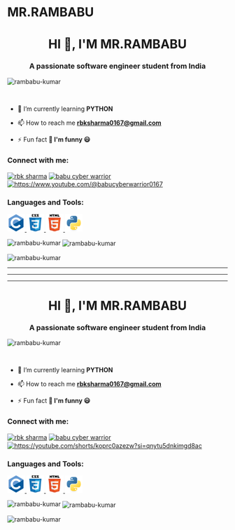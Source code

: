 # MR.RAMBABU


<h1 align="center">HI 👋, I'M MR.RAMBABU</h1>
<h3 align="center">A passionate software engineer student from India</h3>

<p align="left"> <img src="https://komarev.com/ghpvc/?username=rambabu-kumar&label=Profile%20views&color=0e75b6&style=flat" alt="rambabu-kumar" /> </p>

<p align="left"> <a href="https://twitter.com/" target="blank"><img src="https://img.shields.io/twitter/follow/?logo=twitter&style=for-the-badge" alt="" /></a> </p>

- 🌱 I’m currently learning **PYTHON**

- 📫 How to reach me **rbksharma0167@gmail.com**

- ⚡ Fun fact **🤗 I'm funny 😃**

<h3 align="left">Connect with me:</h3>
<p align="left">
<a href="https://fb.com/rbk sharma" target="blank"><img align="center" src="https://raw.githubusercontent.com/rahuldkjain/github-profile-readme-generator/master/src/images/icons/Social/facebook.svg" alt="rbk sharma" height="30" width="40" /></a>
<a href="https://instagram.com/babu cyber warrior" target="blank"><img align="center" src="https://raw.githubusercontent.com/rahuldkjain/github-profile-readme-generator/master/src/images/icons/Social/instagram.svg" alt="babu cyber warrior" height="30" width="40" /></a>
<a href="https://www.youtube.com/c/https://www.youtube.com/@babucyberwarrior0167" target="blank"><img align="center" src="https://raw.githubusercontent.com/rahuldkjain/github-profile-readme-generator/master/src/images/icons/Social/youtube.svg" alt="https://www.youtube.com/@babucyberwarrior0167" height="30" width="40" /></a>
</p>

<h3 align="left">Languages and Tools:</h3>
<p align="left"> <a href="https://www.cprogramming.com/" target="_blank" rel="noreferrer"> <img src="https://raw.githubusercontent.com/devicons/devicon/master/icons/c/c-original.svg" alt="c" width="40" height="40"/> </a> <a href="https://www.w3schools.com/css/" target="_blank" rel="noreferrer"> <img src="https://raw.githubusercontent.com/devicons/devicon/master/icons/css3/css3-original-wordmark.svg" alt="css3" width="40" height="40"/> </a> <a href="https://www.w3.org/html/" target="_blank" rel="noreferrer"> <img src="https://raw.githubusercontent.com/devicons/devicon/master/icons/html5/html5-original-wordmark.svg" alt="html5" width="40" height="40"/> </a> <a href="https://www.python.org" target="_blank" rel="noreferrer"> <img src="https://raw.githubusercontent.com/devicons/devicon/master/icons/python/python-original.svg" alt="python" width="40" height="40"/> </a> </p>

<p><img align="left" src="https://github-readme-stats.vercel.app/api/top-langs?username=rambabu-kumar&show_icons=true&locale=en&layout=compact" alt="rambabu-kumar" /></p>

<p>&nbsp;<img align="center" src="https://github-readme-stats.vercel.app/api?username=rambabu-kumar&show_icons=true&locale=en" alt="rambabu-kumar" /></p>

<p><img align="center" src="https://github-readme-streak-stats.herokuapp.com/?user=rambabu-kumar&" alt="rambabu-kumar" /></p>





<hr><hr><hr>







<h1 align="center">HI 👋, I'M MR.RAMBABU</h1>
<h3 align="center">A passionate software engineer student from India</h3>

<p align="left"> <img src="https://komarev.com/ghpvc/?username=rambabu-kumar&label=Profile%20views&color=0e75b6&style=flat" alt="rambabu-kumar" /> </p>

<p align="left"> <a href="https://twitter.com/" target="blank"><img src="https://img.shields.io/twitter/follow/?logo=twitter&style=for-the-badge" alt="" /></a> </p>

- 🌱 I’m currently learning **PYTHON**

- 📫 How to reach me **rbksharma0167@gmail.com**

- ⚡ Fun fact **🤗 I'm funny 😃**

<h3 align="left">Connect with me:</h3>
<p align="left">
<a href="https://fb.com/rbk sharma" target="blank"><img align="center" src="https://raw.githubusercontent.com/rahuldkjain/github-profile-readme-generator/master/src/images/icons/Social/facebook.svg" alt="rbk sharma" height="30" width="40" /></a>
<a href="https://instagram.com/babu cyber warrior" target="blank"><img align="center" src="https://raw.githubusercontent.com/rahuldkjain/github-profile-readme-generator/master/src/images/icons/Social/instagram.svg" alt="babu cyber warrior" height="30" width="40" /></a>
<a href="https://www.youtube.com/c/https://youtube.com/shorts/koprc0azezw?si=qnytu5dnkimgd8ac" target="blank"><img align="center" src="https://raw.githubusercontent.com/rahuldkjain/github-profile-readme-generator/master/src/images/icons/Social/youtube.svg" alt="https://youtube.com/shorts/koprc0azezw?si=qnytu5dnkimgd8ac" height="30" width="40" /></a>
</p>

<h3 align="left">Languages and Tools:</h3>
<p align="left"> <a href="https://www.cprogramming.com/" target="_blank" rel="noreferrer"> <img src="https://raw.githubusercontent.com/devicons/devicon/master/icons/c/c-original.svg" alt="c" width="40" height="40"/> </a> <a href="https://www.w3schools.com/css/" target="_blank" rel="noreferrer"> <img src="https://raw.githubusercontent.com/devicons/devicon/master/icons/css3/css3-original-wordmark.svg" alt="css3" width="40" height="40"/> </a> <a href="https://www.w3.org/html/" target="_blank" rel="noreferrer"> <img src="https://raw.githubusercontent.com/devicons/devicon/master/icons/html5/html5-original-wordmark.svg" alt="html5" width="40" height="40"/> </a> <a href="https://www.python.org" target="_blank" rel="noreferrer"> <img src="https://raw.githubusercontent.com/devicons/devicon/master/icons/python/python-original.svg" alt="python" width="40" height="40"/> </a> </p>

<p><img align="left" src="https://github-readme-stats.vercel.app/api/top-langs?username=rambabu-kumar&show_icons=true&locale=en&layout=compact" alt="rambabu-kumar" /></p>

<p>&nbsp;<img align="center" src="https://github-readme-stats.vercel.app/api?username=rambabu-kumar&show_icons=true&locale=en" alt="rambabu-kumar" /></p>

<p><img align="center" src="https://github-readme-streak-stats.herokuapp.com/?user=rambabu-kumar&" alt="rambabu-kumar" /></p>
